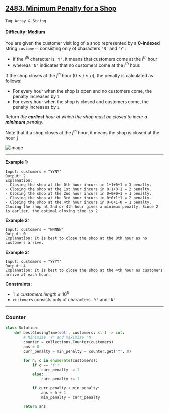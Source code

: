 ## [2483. Minimum Penalty for a Shop](https://leetcode.com/problems/minimum-penalty-for-a-shop/)

```Tag```: ```Array & String```

#### Difficulty: Medium

You are given the customer visit log of a shop represented by a __0-indexed__ string ```customers``` consisting only of characters ```'N'``` and ```'Y'```:

- if the $i^{th}$ character is ```'Y'```, it means that customers come at the $i^{th}$ hour
- whereas ```'N'``` indicates that no customers come at the $i^{th}$ hour.

If the shop closes at the $j^{th}$ hour $(0 \le j \le n)$, the penalty is calculated as follows:

- For every hour when the shop is open and no customers come, the penalty increases by ```1```.
- For every hour when the shop is closed and customers come, the penalty increases by ```1```.

Return _the __earliest__ hour at which the shop must be closed to incur a __minimum__ penalty_.

Note that if a shop closes at the $j^{th}$ hour, it means the shop is closed at the hour ```j```.

![image](https://github.com/quananhle/Python/assets/35042430/f69b914e-8613-4939-9874-c984c871eece)

---

__Example 1:__
```
Input: customers = "YYNY"
Output: 2
Explanation: 
- Closing the shop at the 0th hour incurs in 1+1+0+1 = 3 penalty.
- Closing the shop at the 1st hour incurs in 0+1+0+1 = 2 penalty.
- Closing the shop at the 2nd hour incurs in 0+0+0+1 = 1 penalty.
- Closing the shop at the 3rd hour incurs in 0+0+1+1 = 2 penalty.
- Closing the shop at the 4th hour incurs in 0+0+1+0 = 1 penalty.
Closing the shop at 2nd or 4th hour gives a minimum penalty. Since 2 is earlier, the optimal closing time is 2.
```

__Example 2:__
```
Input: customers = "NNNNN"
Output: 0
Explanation: It is best to close the shop at the 0th hour as no customers arrive.
```

__Example 3:__
```
Input: customers = "YYYY"
Output: 4
Explanation: It is best to close the shop at the 4th hour as customers arrive at each hour.
```

__Constraints:__

- $1 \le customers.length \le 10^5$
- ```customers``` consists only of characters ```'Y'``` and ```'N'```.

---

### Counter

```Python
class Solution:
    def bestClosingTime(self, customers: str) -> int:
        # Minimize 'Y' and maximize 'N'
        counter = collections.Counter(customers)
        ans = 0
        curr_penalty = min_penalty = counter.get('Y', 0)

        for h, c in enumerate(customers):
            if c == 'Y':
                curr_penalty -= 1
            else:
                curr_penalty += 1

            if curr_penalty < min_penalty:
                ans = h + 1
                min_penalty = curr_penalty

        return ans
```
